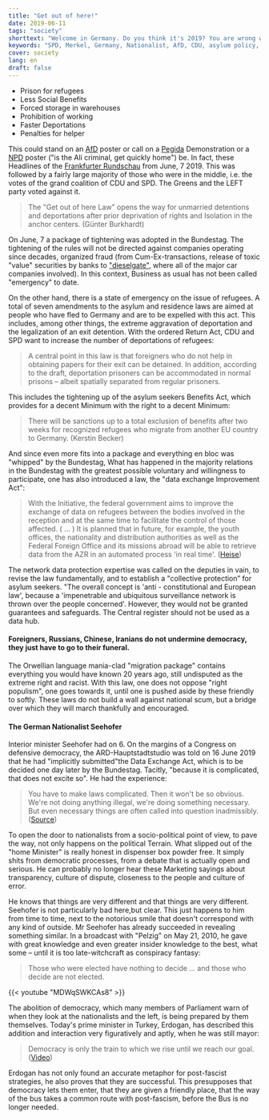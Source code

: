 ```yaml
---
title: "Get out of here!"
date: 2019-06-11
tags: "society"
shorttext: "Welcome in Germany. Do you think it's 2019? You are wrong with such Clowns as Seehofer, Merkel, Nahles we have arrived again in 1940."
keywords: "SPD, Merkel, Germany, Nationalist, AfD, CDU, asylum policy, NPD, Hitler, "
cover: society
lang: en
draft: false
---
```


  - Prison for refugees
  - Less Social Benefits
  - Forced storage in warehouses
  - Prohibition of working
  - Faster Deportations
  - Penalties for helper

This could stand on an [AfD](https://en.wikipedia.org/wiki/Alternative_for_Germany "Alternative for Germany") poster or call on a [Pegida](https://en.wikipedia.org/wiki/Pegida "Patriotic Europeans Against the Islamisation of the Occident") Demonstration or a [NPD](https://en.wikipedia.org/wiki/National_Democratic_Party_of_Germany "National Democratic Party of Germany") poster ("is the Ali criminal, get quickly home") be. In fact, these Headlines of the [Frankfurter Rundschau](https://www.fr.de/politik/asylpolitik-jetzt-kommt-hau-ab-gesetz-12356872.html "Asylpolitik: Jetzt kommt das Hau-ab-Gesetz") from June, 7 2019. This was followed by a fairly large majority of those who were in the middle, i.e. the votes of the grand coalition of CDU and SPD. The Greens and the LEFT party voted against it.

> The "Get out of here Law" opens the way for unmarried detentions and deportations after prior deprivation of rights and Isolation in the anchor centers. (Günter Burkhardt)

On June, 7 a package of tightening was adopted in the Bundestag. The tightening of the rules will not be directed against companies operating since decades, organized fraud (from Cum-Ex-transactions, release of toxic "value" securities by banks to ["dieselgate"](https://en.wikipedia.org/wiki/Volkswagen_emissions_scandal "Volkswagen emissions scandal"), where all of the major car companies involved). In this context, Business as usual has not been called "emergency" to date.

On the other hand, there is a state of emergency on the issue of refugees. A total of seven amendments to the asylum and residence laws are aimed at people who have fled to Germany and are to be expelled with this act. This includes, among other things, the extreme aggravation of deportation and the legalization of an exit detention. With the ordered Return Act, CDU and SPD want to increase the number of deportations of refugees:

> A central point in this law is that foreigners who do not help in obtaining papers for their exit can be detained. In addition, according to the draft, deportation prisoners can be accommodated in normal prisons – albeit spatially separated from regular prisoners.

This includes the tightening up of the asylum seekers Benefits Act, which provides for a decent Minimum with the right to a decent Minimum:

> There will be sanctions up to a total exclusion of benefits after two weeks for recognized refugees who migrate from another EU country to Germany. (Kerstin Becker)

And since even more fits into a package and everything en bloc was "whipped" by the Bundestag, What has happened in the majority relations in the Bundestag with the greatest possible voluntary and willingness to participate, one has also introduced a law, the "data exchange Improvement Act":

> With the Initiative, the federal government aims to improve the exchange of data on refugees between the bodies involved in the reception and at the same time to facilitate the control of those affected. ( ... ) It is planned that in future, for example, the youth offices, the nationality and distribution authorities as well as the Federal Foreign Office and its missions abroad will be able to retrieve data from the AZR in an automated process 'in real time'. ([Heise](https://www.heise.de/newsticker/meldung/Datenaustausch-Ueberwachung-von-Fluechtlingen-entzweit-den-Bundestag-4363642.html "Datenaustausch: Überwachung von Flüchtlingen entzweit den Bundestag"))

The network data protection expertise was called on the deputies in vain, to revise the law fundamentally, and to establish a "collective protection” for asylum seekers. "The overall concept is 'anti - constitutional and European law', because a 'impenetrable and ubiquitous surveillance network is thrown over the people concerned'. However, they would not be granted guarantees and safeguards. The Central register should not be used as a data hub.

#### Foreigners, Russians, Chinese, Iranians do not undermine democracy, they just have to go to their funeral.

The Orwellian language mania-clad "migration package" contains everything you would have known 20 years ago, still undisputed as the extreme right and racist. With this law, one does not oppose "right populism", one goes towards it, until one is pushed aside by these friendly to softly. These laws do not build a wall against national scum, but a bridge over which they will march thankfully and encouraged.

#### The German Nationalist Seehofer

Interior minister Seehofer had on 6. On the margins of a Congress on defensive democracy, the ARD-Hauptstadtstudio was told on 16 June 2019 that he had "implicitly submitted"the Data Exchange Act, which is to be decided one day later by the Bundestag. Tacitly, "because it is complicated, that does not excite so". He had the experience:

> You have to make laws complicated. Then it won't be so obvious. We're not doing anything illegal, we're doing something necessary. But even necessary things are often called into question inadmissibly. ([Source](https://www.watson.de/deutschland/politik/629031020-horst-seehofer-diese-saetze-sorgen-fuer-einen-shitstorm "Man muss Gesetze komplizierter machen: Sätze von Seehofer sorgen für einen Shitstorm"))

To open the door to nationalists from a socio-political point of view, to pave the way, not only happens on the political Terrain. What slipped out of the "home Minister" is really honest in dispenser box powder free. It simply shits from democratic processes, from a debate that is actually open and serious. He can probably no longer hear these Marketing sayings about transparency, culture of dispute, closeness to the people and culture of error.

He knows that things are very different and that things are very different. Seehofer is not particularly bad here,but clear. This just happens to him from time to time, next to the notorious smile that doesn't correspond with any kind of outside. Mr Seehofer has already succeeded in revealing something similar. In a broadcast with "Pelzig" on May 21, 2010, he gave with great knowledge and even greater insider knowledge to the best, what some – until it is too late-witchcraft as conspiracy fantasy:

> Those who were elected have nothing to decide ... and those who decide are not elected.

{{< youtube "MDWqSWKCAs8" >}}

The abolition of democracy, which many members of Parliament warn of when they look at the nationalists and the left, is being prepared by them themselves. Today's prime minister in Turkey, Erdogan, has described this addition and interaction very figuratively and aptly, when he was still mayor:

> Democracy is only the train to which we rise until we reach our goal. ([Video](https://www.focus.de/politik/videos/demokratie-ist-nur-der-zug-auf-den-wir-aufsteigen-ein-zitat-erdogans-von-1998-ist-heute-aktueller-denn-je_id_5742865.html "Ein Zitat Erdogans von 1998 ist heute aktueller denn je"))

Erdogan has not only found an accurate metaphor for post-fascist strategies, he also proves that they are successful. This presupposes that democracy lets them enter, that they are given a friendly place, that the way of the bus takes a common route with post-fascism, before the Bus is no longer needed.

